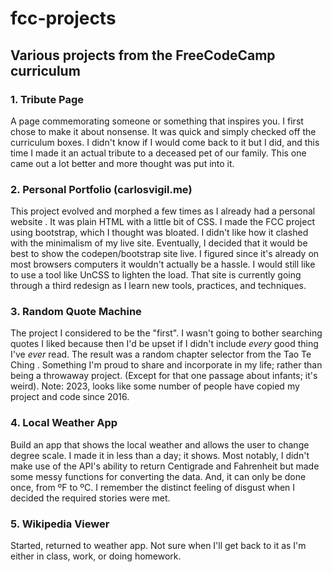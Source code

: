 # fcc-projects

## Various projects from the FreeCodeCamp curriculum

### 1. Tribute Page

A page commemorating someone or something that inspires you. I first chose to make it about nonsense. It was quick and simply checked off the curriculum boxes. I didn't know if I would come back to it but I did, and this time I made it an actual tribute to a deceased pet of our family. This one came out a lot better and more thought was put into it.

### 2. Personal Portfolio (carlosvigil.me)

This project evolved and morphed a few times as I already had a personal website . It was plain HTML with a little bit of CSS. I made the FCC project using bootstrap, which I thought was bloated. I didn't like how it clashed with the minimalism of my live site. Eventually, I decided that it would be best to show the codepen/bootstrap site live. I figured since it's already on most browsers computers it wouldn't actually be a hassle. I would still like to use a tool like UnCSS to lighten the load. That site is currently going through a third redesign as I learn new tools, practices, and techniques.

### 3. Random Quote Machine

The project I considered to be the "first". I wasn't going to bother searching quotes I liked because then I'd be upset if I didn't include *every* good thing I've *ever* read. The result was a random chapter selector from the Tao Te Ching . Something I'm proud to share and incorporate in my life; rather than being a throwaway project. (Except for that one passage about infants; it's weird). Note: 2023, looks like some number of people have copied my project and code since 2016.

### 4. Local Weather App

Build an app that shows the local weather and allows the user to change degree
scale. I made it in less than a day; it shows. Most notably, I didn't make use
of the API's ability to return Centigrade and Fahrenheit but made some messy
functions for converting the data. And, it can only be done once, from ºF to ºC.
 I remember the distinct feeling of disgust when I decided the required stories
were met.

### 5. Wikipedia Viewer

Started, returned to weather app. Not sure when I'll get back to it as I'm either in
class, work, or doing homework.
